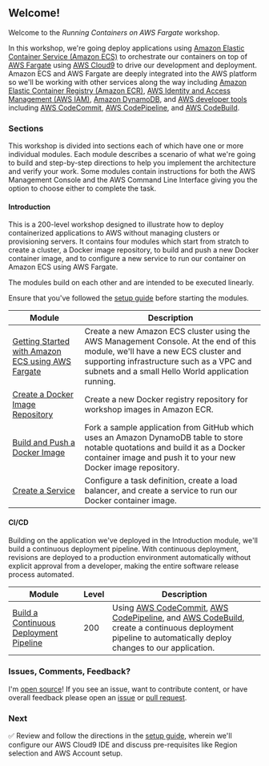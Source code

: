 ## Welcome!

Welcome to the _Running Containers on AWS Fargate_ workshop.

In this workshop, we're going deploy applications using [Amazon Elastic
Container Service (Amazon ECS)][ecs] to orchestrate our containers on top of
[AWS Fargate][fargate] using [AWS Cloud9][cloud9] to drive our development and
deployment. Amazon ECS and AWS Fargate are deeply integrated into the AWS
platform so we'll be working with other services along the way including
[Amazon Elastic Container Registry (Amazon ECR)][ecr], [AWS
Identity and Access Management (AWS IAM)][iam], [Amazon DynamoDB][dynamodb], and
[AWS developer tools][dev-tools] including [AWS CodeCommit][codecommit], [AWS
CodePipeline][codepipeline], and [AWS CodeBuild][codebuild].

### Sections

This workshop is divided into sections each of which have one or more individual
modules. Each module describes a scenario of what we're going to build and
step-by-step directions to help you implement the architecture and verify your
work. Some modules contain instructions for both the AWS Management Console and
the AWS Command Line Interface giving you the option to choose either to
complete the task.

#### Introduction

This is a 200-level workshop designed to illustrate how to deploy containerized
applications to AWS without managing clusters or provisioning servers. It
contains four modules which start from stratch to create a cluster, a Docker
image repository, to build and push a new Docker container image, and to
configure a new service to run our container on Amazon ECS using AWS Fargate.

The modules build on each other and are intended to be executed linearly.

Ensure that you've followed the [setup guide][setup] before starting the modules.

| Module | Description |
| ---------------- | -------------------------------------------------------- |
| [Getting Started with Amazon ECS using AWS Fargate][getting-started] | Create a new Amazon ECS cluster using the AWS Management Console. At the end of this module, we'll have a new ECS cluster and supporting infrastructure such as a VPC and subnets and a small Hello World application running. |
| [Create a Docker Image Repository][create-docker-image-repository] | Create a new Docker registry repository for workshop images in Amazon ECR. |
| [Build and Push a Docker Image][build-push-image] | Fork a sample application from GitHub which uses an Amazon DynamoDB table to store notable quotations and build it as a Docker container image and push it to your new Docker image repository. |
| [Create a Service][create-a-service] | Configure a task definition, create a load balancer, and create a service to run our Docker container image. |

#### CI/CD

Building on the application we've deployed in the Introduction module, we'll
build a continuous deployment pipeline. With continuous deployment, revisions
are deployed to a production environment automatically without explicit approval
from a developer, making the entire software release process automated.

| Module | Level | Description |
| ---------------- | --- | -------------------------------------------------------- |
| [Build a Continuous Deployment Pipeline][build-a-continuous-deployment-pipeline] | 200 | Using [AWS CodeCommit][codecommit], [AWS CodePipeline][codepipeline], and [AWS CodeBuild][codebuild], create a continuous deployment pipeline to automatically deploy changes to our application. |

### Issues, Comments, Feedback?

I'm [open source][repo]! If you see an issue, want to contribute content, or
have overall feedback please open an [issue][issue] or [pull request][pull].

### Next

✅ Review and follow the directions in the [setup guide][setup], wherein we'll
configure our AWS Cloud9 IDE and discuss pre-requisites like Region selection
and AWS Account setup.

[ecs]: http://aws.amazon.com/ecs/
[ecr]: http://aws.amazon.com/ecr/
[fargate]: http://aws.amazon.com/fargate/
[cloud9]: http://aws.amazon.com/cloud9/
[iam]: http://aws.amazon.com/iam/
[dynamodb]: http://aws.amazon.com/dynamodb/
[dev-tools]: https://aws.amazon.com/products/developer-tools/
[codepipeline]: http://aws.amazon.com/codepipeline/
[codebuild]: http://aws.amazon.com/codebuild/
[codecommit]: http://aws.amazon.com/codecommit/
[setup]: setup.html
[getting-started]: getting-started-with-amazon-ecs-using-aws-fargate.html
[create-docker-image-repository]: create-a-docker-image-repository.html
[build-push-image]: build-and-push-a-docker-image.html
[create-a-service]: create-a-service.html
[build-a-continuous-deployment-pipeline]: build-a-continuous-deployment-pipeline.html
[repo]: https://github.com/jpignata/fargate-workshop-guide
[issue]: https://github.com/jpignata/fargate-workshop-guide/issues
[pull]: https://github.com/jpignata/fargate-workshop-guide/pulls
